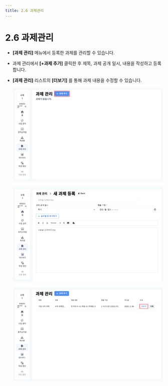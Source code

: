 ```yaml
---
title: 2.6 과제관리
---
```


# 2.6 과제관리

- **\[과제 관리]** 메뉴에서 등록한 과제를 관리할 수 있습니다.
- 과제 관리에서 **\[+과제 추가]** 클릭한 후 제목, 과제 공개 일시, 내용을 작성하고 등록합니다.
- **\[과제 관리]** 리스트의 **\[더보기]** 를 통해 과제 내용을 수정할 수 있습니다.

  ![](/img/teacher_2-6_01.jpg)

  ![](/img/teacher_2-6_02.jpg)

  ![](/img/teacher_2-6_03.jpg)
